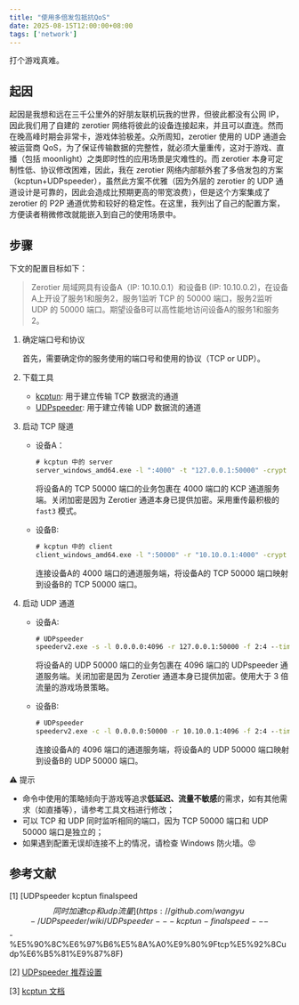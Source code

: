 ```yaml
---
title: "使用多倍发包抵抗QoS"
date: 2025-08-15T12:00:00+08:00
tags: ['network']
---
```


打个游戏真难。

<!--more-->

## 起因

起因是我想和远在三千公里外的好朋友联机玩我的世界，但彼此都没有公网 IP，因此我们用了自建的 zerotier 网络将彼此的设备连接起来，并且可以直连。然而在晚高峰时期会非常卡，游戏体验极差。众所周知，zerotier 使用的 UDP 通道会被运营商 QoS，为了保证传输数据的完整性，就必须大量重传，这对于游戏、直播（包括 moonlight）之类即时性的应用场景是灾难性的。而 zerotier 本身可定制性低、协议修改困难，因此，我在 zerotier 网络内部额外套了多倍发包的方案（kcptun+UDPspeeder），虽然此方案不优雅（因为外层的 zerotier 的 UDP 通道设计是可靠的，因此会造成比预期更高的带宽浪费），但是这个方案集成了 zerotier 的 P2P 通道优势和较好的稳定性。在这里，我列出了自己的配置方案，方便读者稍微修改就能嵌入到自己的使用场景中。

## 步骤

下文的配置目标如下：

> Zerotier 局域网具有设备A（IP: 10.10.0.1）和设备B (IP: 10.10.0.2)，在设备A上开设了服务1和服务2，服务1监听 TCP 的 50000 端口，服务2监听 UDP 的 50000 端口。期望设备B可以高性能地访问设备A的服务1和服务2。

1. 确定端口号和协议

   首先，需要确定你的服务使用的端口号和使用的协议（TCP or UDP）。

2. 下载工具

   * [kcptun](https://github.com/xtaci/kcptun/releases/latest): 用于建立传输 TCP 数据流的通道
   * [UDPspeeder](https://github.com/wangyu-/UDPspeeder/releases/latest): 用于建立传输 UDP 数据流的通道

3. 启动 TCP 隧道

   * 设备A：

     ```cmd
     # kcptun 中的 server
     server_windows_amd64.exe -l ":4000" -t "127.0.0.1:50000" -crypt none -mode fast3
     ```

     将设备A的 TCP 50000 端口的业务包裹在 4000 端口的 KCP 通道服务端。关闭加密是因为 Zerotier 通道本身已提供加密。采用重传最积极的 `fast3` 模式。

   * 设备B:

     ```cmd
     # kcptun 中的 client
     client_windows_amd64.exe -l ":50000" -r "10.10.0.1:4000" -crypt none -mode fast3
     ```

     连接设备A的 4000 端口的通道服务端，将设备A的 TCP 50000 端口映射到设备B的 TCP 50000 端口。

4. 启动 UDP 通道

   * 设备A:

     ```cmd
     # UDPspeeder
     speederv2.exe -s -l 0.0.0.0:4096 -r 127.0.0.1:50000 -f 2:4 --timeout 0
     ```

     将设备A的 UDP 50000 端口的业务包裹在 4096 端口的 UDPspeeder 通道服务端。关闭加密是因为 Zerotier 通道本身已提供加密。使用大于 3 倍流量的游戏场景策略。

   * 设备B:

     ```cmd
     # UDPspeeder
     speederv2.exe -c -l 0.0.0.0:50000 -r 10.10.0.1:4096 -f 2:4 --timeout 0
     ```

     连接设备A的 4096 端口的通道服务端，将设备A的 UDP 50000 端口映射到设备B的 UDP 50000 端口。

⚠️ 提示

* 命令中使用的策略倾向于游戏等追求**低延迟、流量不敏感**的需求，如有其他需求（如直播等），请参考工具文档进行修改；
* 可以 TCP 和 UDP 同时监听相同的端口，因为 TCP 50000 端口和 UDP 50000 端口是独立的；
* 如果遇到配置无误却连接不上的情况，请检查 Windows 防火墙。😡

## 参考文献

[1] [UDPspeeder kcptun finalspeed $$ 同时加速tcp和udp流量](https://github.com/wangyu-/UDPspeeder/wiki/UDPspeeder---kcptun-finalspeed---$$-%E5%90%8C%E6%97%B6%E5%8A%A0%E9%80%9Ftcp%E5%92%8Cudp%E6%B5%81%E9%87%8F)

[2] [UDPspeeder 推荐设置](https://github.com/wangyu-/UDPspeeder/wiki/%E6%8E%A8%E8%8D%90%E8%AE%BE%E7%BD%AE)

[3] [kcptun 文档](https://github.com/xtaci/kcptun)
